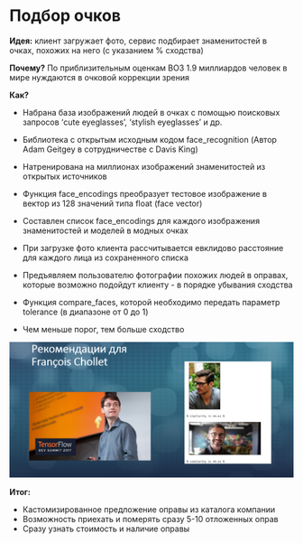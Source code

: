# Подбор очков

__Идея:__ клиент загружает фото, сервис подбирает знаменитостей в очках, похожих на него (с указанием % сходства)

__Почему?__ По приблизительным оценкам ВОЗ 1.9 миллиардов человек в мире нуждаются в очковой коррекции зрения

__Как?__ 
* Набрана база изображений людей в очках с помощью поисковых запросов ‘cute eyeglasses’, ‘stylish eyeglasses’ и др.

* Библиотека с открытым исходным кодом face_recognition (Автор Adam Geitgey в сотрудничестве с Davis King)

* Натренирована на миллионах изображений знаменитостей из открытых источников

* Функция face_encodings преобразует тестовое изображение в вектор из 128 значений типа float (face vector)
* Составлен список face_encodings для каждого изображения знаменитостей и моделей в модных очках
* При загрузке фото клиента рассчитывается евклидово расстояние для каждого лица из сохраненного списка
* Предъявляем пользователю фотографии похожих людей в оправах, которые возможно подойдут клиенту - в порядке убывания сходства

* Функция compare_faces, которой необходимо передать параметр tolerance (в диапазоне от 0 до 1)
* Чем меньше порог, тем больше сходство

![$Пример](Chollet.png)

__Итог:__
* Кастомизированное предложение оправы из каталога компании
* Возможность приехать и померять сразу 5-10 отложенных оправ 
* Сразу узнать стоимость и наличие оправы



